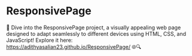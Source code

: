 # ResponsivePage

📱 Dive into the ResponsivePage project, a visually appealing web page designed to adapt seamlessly to different devices using HTML, CSS, and JavaScript! Explore it here: https://adithyasalian23.github.io/ResponsivePage/ 🌐🔍

